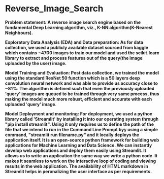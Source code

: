# Reverse_Image_Search
<b>Problem statement:<b>
A reverse image search engine based on the fundamental Deep Learning algorithm, viz., K-NN algorithm(K-Nearest Neighbours). 


Exploratory Data Analysis (EDA) and Data preparation:
As for data collection, we used a publicly available dataset sourced from kaggle which contains ~4700 images to train our model and used the scikit.learn library to extract and process features out of the query(the image uploaded by the user) image.


Model Training and Evaluation:
Post data collection, we trained the model using the standard ResNet 50 function which is a 50 layers deep convolution neural network and was able to provide us accuracy close to ~81%. The algorithm is defined such that even the previously uploaded 'query' images are queued to be trained through very same process, thus making the model much more robust, efficient and accurate with each uploaded 'query' image.


Model Deployment and monitoring:
For deployment, we used a python library called 'Streamlit' by installing it into our operating system through "pip install streamlit". Using it only requires us to define the path of the file that we intend to run in the Command Line Prompt byy using a simple command, "streamlit run filename.py" and it locally deploys the application itself. 
It is an open-source python framework for building web applications for Machine Learning and Data Science. We can instantly develop web applications and deploy them easily using Streamlit. It allows us to write an application the same way we write a python code. It makes it seamless to work on the interactive loop of coding and viewing results in the web application. The availability of HTML markdown in Streamlit helps in peronalizing the user interface as per requirements.
